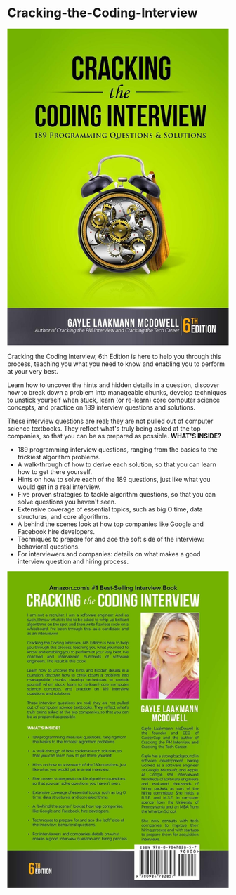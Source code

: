 # Cracking-the-Coding-Interview

<p align="center">
  <img src="Book/front.jpg">
</p>

Cracking the Coding Interview, 6th Edition is here to help you through this process, teaching you what you need to know and enabling you to perform at your very best.

Learn how to uncover the hints and hidden details in a question, discover how to break down a problem into manageable chunks, develop techniques to unstick yourself when stuck, learn (or re-learn) core computer science concepts, and practice on 189 interview questions and solutions.

These interview questions are real; they are not pulled out of computer science textbooks. They reflect what's truly being asked at the top companies, so that you can be as prepared as possible. **WHAT'S INSIDE?**
* 189 programming interview questions, ranging from the basics to the trickiest algorithm problems.
* A walk-through of how to derive each solution, so that you can learn how to get there yourself.
* Hints on how to solve each of the 189 questions, just like what you would get in a real interview.
* Five proven strategies to tackle algorithm questions, so that you can solve questions you haven't seen.
* Extensive coverage of essential topics, such as big O time, data structures, and core algorithms.
* A behind the scenes look at how top companies like Google and Facebook hire developers.
* Techniques to prepare for and ace the soft side of the interview: behavioral questions.
* For interviewers and companies: details on what makes a good interview question and hiring process.

<p align="center">
  <img src="Book/back.jpg">
</p>
